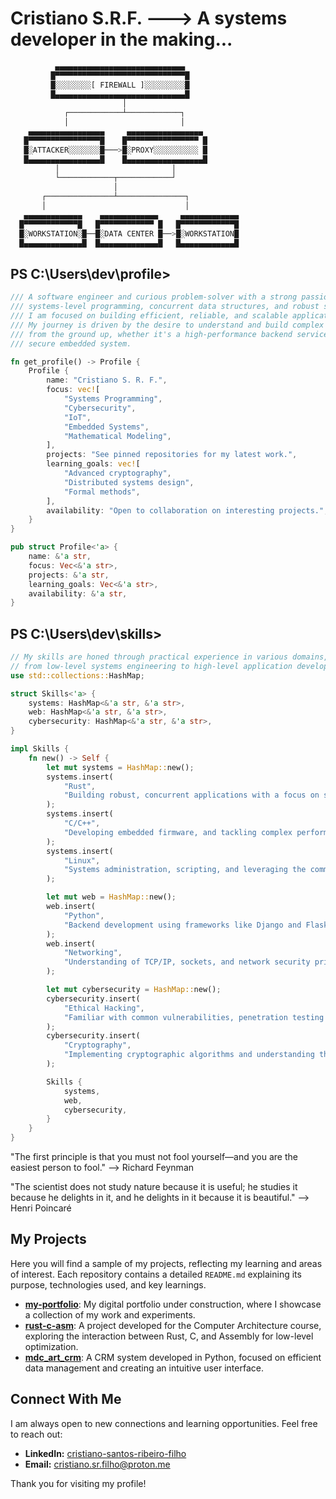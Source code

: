 # Cristiano S.R.F. ---> A systems developer in the making... 
```rust
          ▄▄▄▄▄▄▄▄▄▄▄▄▄▄▄▄▄▄▄▄▄▄▄▄▄▄▄▄▄
         █▀▀▀▀▀▀▀▀▀▀▀▀▀▀▀▀▀▀▀▀▀▀▀▀▀▀▀▀▀█
         █░░░░░░░░[ FIREWALL ]░░░░░░░░░█
         █▄▄▄▄▄▄▄▄▄▄▄▄▄▄▄▄▄▄▄▄▄▄▄▄▄▄▄▄▄█
                         │
            ┌────────────┴────────────┐
            │                         │
    ▄▄▄▄▄▄▄▄▄▄▄▄▄▄▄▄▄     ▄▄▄▄▄▄▄▄▄▄▄▄▄▄▄▄▄
   █▀▀▀▀▀▀▀▀▀▀▀▀▀▀▀▀█    █▀▀▀▀▀▀▀▀▀▀▀▀▀▀▀▀ █
   █░ATTACKER░░░░░░░█───>█░PROXY░░░░░░░░░░ █
   █▄▄▄▄▄▄▄▄▄▄▄▄▄▄▄▄█    █▄▄▄▄▄▄▄▄▄▄▄▄▄▄▄▄▄█
          │                         │
          └────────────┬────────────┘
                       │
       ┌───────────────┴───────────────┐
       │                               │
   ▄▄▄▄▄▄▄▄▄▄▄▄▄    ▄▄▄▄▄▄▄▄▄▄▄▄▄     ▄▄▄▄▄▄▄▄▄▄▄▄▄
  █▀▀▀▀▀▀▀▀▀▀▀▀█   █▀▀▀▀▀▀▀▀▀▀▀▀ █   █▀▀▀▀▀▀▀▀▀▀▀▀█
  █░WORKSTATION░█──█░DATA CENTER █──>█░WORKSTATION█
  █▄▄▄▄▄▄▄▄▄▄▄▄▄█  █▄▄▄▄▄▄▄▄▄▄▄▄▄█   █▄▄▄▄▄▄▄▄▄▄▄▄█
```
## PS C:\Users\dev\profile>
```rust
/// A software engineer and curious problem-solver with a strong passion for
/// systems-level programming, concurrent data structures, and robust security.
/// I am focused on building efficient, reliable, and scalable applications.
/// My journey is driven by the desire to understand and build complex systems
/// from the ground up, whether it's a high-performance backend service or a
/// secure embedded system.

fn get_profile() -> Profile {
    Profile {
        name: "Cristiano S. R. F.",
        focus: vec![
            "Systems Programming",
            "Cybersecurity",
            "IoT",
            "Embedded Systems",
            "Mathematical Modeling",
        ],
        projects: "See pinned repositories for my latest work.",
        learning_goals: vec![
            "Advanced cryptography",
            "Distributed systems design",
            "Formal methods",
        ],
        availability: "Open to collaboration on interesting projects.",
    }
}

pub struct Profile<'a> {
    name: &'a str,
    focus: Vec<&'a str>,
    projects: &'a str,
    learning_goals: Vec<&'a str>,
    availability: &'a str,
}
```
## PS C:\Users\dev\skills>
```rust
// My skills are honed through practical experience in various domains,
// from low-level systems engineering to high-level application development.
use std::collections::HashMap;

struct Skills<'a> {
    systems: HashMap<&'a str, &'a str>,
    web: HashMap<&'a str, &'a str>,
    cybersecurity: HashMap<&'a str, &'a str>,
}

impl Skills {
    fn new() -> Self {
        let mut systems = HashMap::new();
        systems.insert(
            "Rust",
            "Building robust, concurrent applications with a focus on safety and memory management. Experience with async/await, embedded systems, and creating CLI tools.",
        );
        systems.insert(
            "C/C++",
            "Developing embedded firmware, and tackling complex performance challenges. I focus on writing clean, efficient, and well-documented low-level code.",
        );
        systems.insert(
            "Linux",
            "Systems administration, scripting, and leveraging the command line for automation and development workflows.",
        );

        let mut web = HashMap::new();
        web.insert(
            "Python",
            "Backend development using frameworks like Django and Flask, data processing, automation, and scripting. I prioritize clean, readable, and maintainable code.",
        );
        web.insert(
            "Networking",
            "Understanding of TCP/IP, sockets, and network security principles. Building network applications and services.",
        );

        let mut cybersecurity = HashMap::new();
        cybersecurity.insert(
            "Ethical Hacking",
            "Familiar with common vulnerabilities, penetration testing methodologies, and defensive programming.",
        );
        cybersecurity.insert(
            "Cryptography",
            "Implementing cryptographic algorithms and understanding their principles for secure communication.",
        );

        Skills {
            systems,
            web,
            cybersecurity,
        }
    }
}
```

"The first principle is that you must not fool yourself—and you are the easiest person to fool." —> Richard Feynman

"The scientist does not study nature because it is useful; he studies it because he delights in it, and he delights in it because it is beautiful." —> Henri Poincaré

## My Projects

Here you will find a sample of my projects, reflecting my learning and areas of interest. Each repository contains a detailed `README.md` explaining its purpose, technologies used, and key learnings.

*   **[my-portfolio](https://github.com/cristiano-s-r-filho/my-portfolio)**: My digital portfolio under construction, where I showcase a collection of my work and experiments.
*   **[rust-c-asm](https://github.com/cristiano-s-r-filho/rust-c-asm)**: A project developed for the Computer Architecture course, exploring the interaction between Rust, C, and Assembly for low-level optimization.
*   **[mdc_art_crm](https://github.com/cristiano-s-r-filho/mdc_art_crm)**: A CRM system developed in Python, focused on efficient data management and creating an intuitive user interface.

## Connect With Me

I am always open to new connections and learning opportunities. Feel free to reach out:

*   **LinkedIn:** [cristiano-santos-ribeiro-filho](https://www.linkedin.com/in/cristiano-santos-ribeiro-filho-1bb5272bb/)
*   **Email:** cristiano.sr.filho@proton.me

Thank you for visiting my profile!


